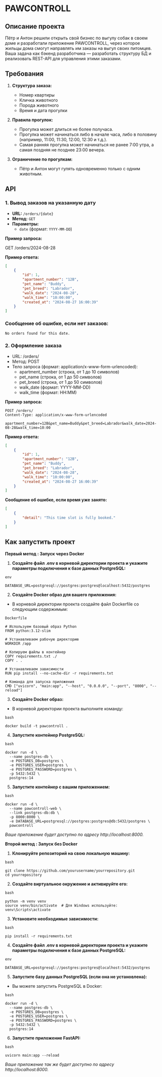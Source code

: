 # PAWCONTROLL

## Описание проекта

Пётр и Антон решили открыть свой бизнес по выгулу собак в своем доме и разработали приложение PAWCONTROLL, через которое жильцы дома смогут направлять им заказы на выгул своих питомцев. Ваша задача как бэкенд разработчика — разработать структуру БД и реализовать REST-API для управления этими заказами.

## Требования

1. **Структура заказа:**

   - Номер квартиры
   - Кличка животного
   - Порода животного
   - Время и дата прогулки

2. **Правила прогулок:**

   - Прогулка может длиться не более получаса.
   - Прогулка может начинаться либо в начале часа, либо в половину (например, 11:00, 11:30, 12:00, 12:30 и т.д.).
   - Самая ранняя прогулка может начинаться не ранее 7:00 утра, а самая поздняя не позднее 23:00 вечера.

3. **Ограничение по прогулкам:**
   - Пётр и Антон могут гулять одновременно только с одним животным.

## API

### 1. Вывод заказов на указанную дату

- **URL:** `/orders/{date}`
- **Метод:** `GET`
- **Параметры:**
  - `date` (формат: `YYYY-MM-DD`)

**Пример запроса:**

GET /orders/2024-08-28

**Пример ответа:**

```json
[
	{
		"id": 1,
		"apartment_number": "12B",
		"pet_name": "Buddy",
		"pet_breed": "Labrador",
		"walk_date": "2024-08-28",
		"walk_time": "10:00:00",
		"created_at": "2024-08-27 16:00:39"
	}
]
```

### Сообщение об ошибке, если нет заказов:

```
No orders found for this date.
```

### 2. Оформление заказа

- URL: /orders/
- Метод: POST
- Тело запроса (формат: application/x-www-form-urlencoded):
  - apartment_number (строка, от 1 до 10 символов)
  - pet_name (строка, от 1 до 50 символов)
  - pet_breed (строка, от 1 до 50 символов)
  - walk_date (формат: YYYY-MM-DD)
  - walk_time (формат: HH:MM)

**Пример запроса:**

```
POST /orders/
Content-Type: application/x-www-form-urlencoded

apartment_number=12B&pet_name=Buddy&pet_breed=Labrador&walk_date=2024-08-28&walk_time=10:00
```

**Пример ответа:**

```json
[
	{
		"id": 1,
		"apartment_number": "12B",
		"pet_name": "Buddy",
		"pet_breed": "Labrador",
		"walk_date": "2024-08-28",
		"walk_time": "10:00:00",
		"created_at": "2024-08-27 16:00:39"
	}
]
```

**Сообщение об ошибке, если время уже занято:**

```json
[
	{
		"detail": "This time slot is fully booked."
	}
]
```

## Как запустить проект

**Первый метод : Запуск через Docker**

1. **Cоздайте файл .env в корневой директории проекта и укажите параметры подключения к базе данных PostgreSQL:**

`env`

```
DATABASE_URL=postgresql://postgres:postgres@localhost:5432/postgres
```

2. **Создайте Docker образ для вашего приложения:**

- В корневой директории проекта создайте файл Dockerfile со следующим содержимым:

`Dockerfile`

```
# Используем базовый образ Python
FROM python:3.12-slim

# Устанавливаем рабочую директорию
WORKDIR /app

# Копируем файлы в контейнер
COPY requirements.txt ./
COPY . .

# Устанавливаем зависимости
RUN pip install --no-cache-dir -r requirements.txt

# Команда для запуска приложения
CMD ["uvicorn", "main:app", "--host", "0.0.0.0", "--port", "8000", "--reload"]
```

3. **Создайте Docker образ:**

- В корневой директории проекта выполните команду:

`bash`

```
docker build -t pawcontroll .

```

4. **Запустите контейнер PostgreSQL:**

`bash`

```
docker run -d \
  --name postgres-db \
  -e POSTGRES_DB=postgres \
  -e POSTGRES_USER=postgres \
  -e POSTGRES_PASSWORD=postgres \
  -p 5432:5432 \
  postgres:14

```

5. **Запустите контейнер с вашим приложением:**

`bash`

```
docker run -d \
  --name pawcontroll-web \
  --link postgres-db:db \
  -p 8000:8000 \
  -e DATABASE_URL=postgresql://postgres:postgres@db:5432/postgres \
  pawcontroll

```

_Ваше приложение будет доступно по адресу http://localhost:8000._

**Второй метод : Запуск без Docker**

1. **Клонируйте репозиторий на свою локальную машину:**

`bash`

```
git clone https://github.com/yourusername/yourrepository.git
cd yourrepository

```

2. **Создайте виртуальное окружение и активируйте его:**

`bash`

```
python -m venv venv
source venv/bin/activate  # Для Windows используйте: venv\Scripts\activate

```

3. **Установите необходимые зависимости:**

`bash`

```
pip install -r requirements.txt

```

4. **Создайте файл .env в корневой директории проекта и укажите параметры подключения к базе данных PostgreSQL:**

`env`

```
DATABASE_URL=postgresql://postgres:postgres@localhost:5432/postgres

```

5. **Запустите базу данных PostgreSQL (если она не установлена):**

- Вы можете запустить PostgreSQL в Docker:

`bash`

```
docker run -d \
  --name postgres-db \
  -e POSTGRES_DB=postgres \
  -e POSTGRES_USER=postgres \
  -e POSTGRES_PASSWORD=postgres \
  -p 5432:5432 \
  postgres:14
```

6. **Запустите приложение FastAPI:**

`bash`

```
uvicorn main:app --reload
```

_Ваше приложение так же будет доступно по адресу http://localhost:8000._
